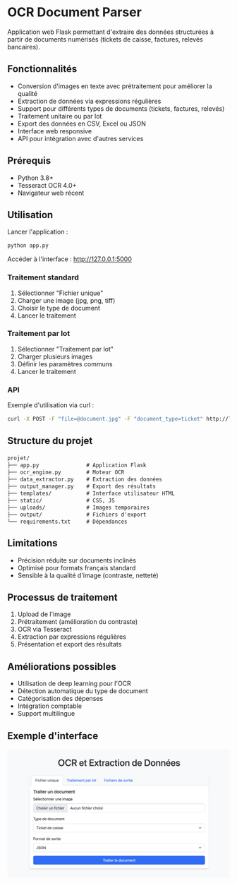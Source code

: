 # OCR Document Parser

Application web Flask permettant d'extraire des données structurées à partir de documents numérisés (tickets de caisse, factures, relevés bancaires).

## Fonctionnalités

- Conversion d'images en texte avec prétraitement pour améliorer la qualité
- Extraction de données via expressions régulières
- Support pour différents types de documents (tickets, factures, relevés)
- Traitement unitaire ou par lot
- Export des données en CSV, Excel ou JSON
- Interface web responsive
- API pour intégration avec d'autres services

## Prérequis

- Python 3.8+
- Tesseract OCR 4.0+
- Navigateur web récent


## Utilisation

Lancer l'application :
```bash
python app.py
```

Accéder à l'interface : http://127.0.0.1:5000

### Traitement standard
1. Sélectionner "Fichier unique"
2. Charger une image (jpg, png, tiff)
3. Choisir le type de document
4. Lancer le traitement

### Traitement par lot
1. Sélectionner "Traitement par lot"
2. Charger plusieurs images
3. Définir les paramètres communs
4. Lancer le traitement

### API
Exemple d'utilisation via curl :
```bash
curl -X POST -F "file=@document.jpg" -F "document_type=ticket" http://localhost:5000/api/process
```

## Structure du projet

```
projet/
├── app.py               # Application Flask
├── ocr_engine.py        # Moteur OCR
├── data_extractor.py    # Extraction des données
├── output_manager.py    # Export des résultats
├── templates/           # Interface utilisateur HTML
├── static/              # CSS, JS
├── uploads/             # Images temporaires
├── output/              # Fichiers d'export
└── requirements.txt     # Dépendances
```

## Limitations

- Précision réduite sur documents inclinés
- Optimisé pour formats français standard
- Sensible à la qualité d'image (contraste, netteté)

## Processus de traitement

1. Upload de l'image
2. Prétraitement (amélioration du contraste)
3. OCR via Tesseract
4. Extraction par expressions régulières
5. Présentation et export des résultats


## Améliorations possibles

- Utilisation de deep learning pour l'OCR
- Détection automatique du type de document
- Catégorisation des dépenses
- Intégration comptable
- Support multilingue

## Exemple d'interface

![Interface de l'application OCR](images/interface.png)

